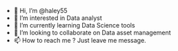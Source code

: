 - 👋 Hi, I’m @haley55
- 👀 I’m interested in Data analyst
- 🌱 I’m currently learning Data Science tools
- 💞️ I’m looking to collaborate on Data asset management 
- 📫 How to reach me ? Just leave me message.

<!---
haley55/haley55 is a ✨ special ✨ repository because its `README.md` (this file) appears on your GitHub profile.
You can click the Preview link to take a look at your changes.
--->
